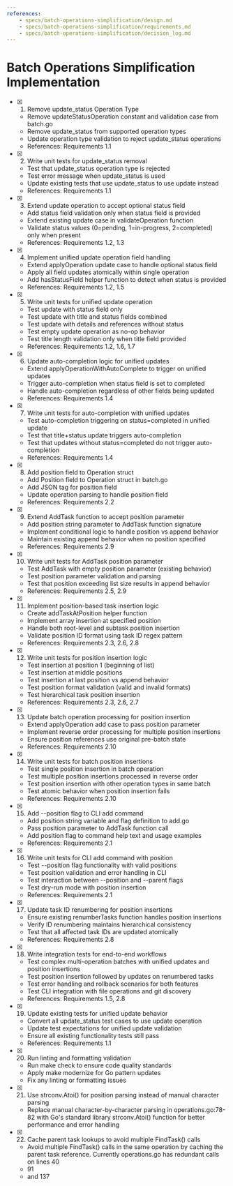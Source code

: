```yaml
---
references:
    - specs/batch-operations-simplification/design.md
    - specs/batch-operations-simplification/requirements.md
    - specs/batch-operations-simplification/decision_log.md
---
```

# Batch Operations Simplification Implementation

- [x] 1. Remove update_status Operation Type
  - Remove updateStatusOperation constant and validation case from batch.go
  - Remove update_status from supported operation types
  - Update operation type validation to reject update_status operations
  - References: Requirements 1.1
- [x] 2. Write unit tests for update_status removal
  - Test that update_status operation type is rejected
  - Test error message when update_status is used
  - Update existing tests that use update_status to use update instead
  - References: Requirements 1.1
- [x] 3. Extend update operation to accept optional status field
  - Add status field validation only when status field is provided
  - Extend existing update case in validateOperation function
  - Validate status values (0=pending, 1=in-progress, 2=completed) only when present
  - References: Requirements 1.2, 1.3
- [x] 4. Implement unified update operation field handling
  - Extend applyOperation update case to handle optional status field
  - Apply all field updates atomically within single operation
  - Add hasStatusField helper function to detect when status is provided
  - References: Requirements 1.2, 1.5
- [x] 5. Write unit tests for unified update operation
  - Test update with status field only
  - Test update with title and status fields combined
  - Test update with details and references without status
  - Test empty update operation as no-op behavior
  - Test title length validation only when title field provided
  - References: Requirements 1.2, 1.6, 1.7
- [x] 6. Update auto-completion logic for unified updates
  - Extend applyOperationWithAutoComplete to trigger on unified updates
  - Trigger auto-completion when status field is set to completed
  - Handle auto-completion regardless of other fields being updated
  - References: Requirements 1.4
- [x] 7. Write unit tests for auto-completion with unified updates
  - Test auto-completion triggering on status=completed in unified update
  - Test that title+status update triggers auto-completion
  - Test that updates without status=completed do not trigger auto-completion
  - References: Requirements 1.4
- [x] 8. Add position field to Operation struct
  - Add Position field to Operation struct in batch.go
  - Add JSON tag for position field
  - Update operation parsing to handle position field
  - References: Requirements 2.2
- [x] 9. Extend AddTask function to accept position parameter
  - Add position string parameter to AddTask function signature
  - Implement conditional logic to handle position vs append behavior
  - Maintain existing append behavior when no position specified
  - References: Requirements 2.9
- [x] 10. Write unit tests for AddTask position parameter
  - Test AddTask with empty position parameter (existing behavior)
  - Test position parameter validation and parsing
  - Test that position exceeding list size results in append behavior
  - References: Requirements 2.5, 2.9
- [x] 11. Implement position-based task insertion logic
  - Create addTaskAtPosition helper function
  - Implement array insertion at specified position
  - Handle both root-level and subtask position insertion
  - Validate position ID format using task ID regex pattern
  - References: Requirements 2.3, 2.6, 2.8
- [x] 12. Write unit tests for position insertion logic
  - Test insertion at position 1 (beginning of list)
  - Test insertion at middle positions
  - Test insertion at last position vs append behavior
  - Test position format validation (valid and invalid formats)
  - Test hierarchical task position insertion
  - References: Requirements 2.3, 2.6, 2.7
- [x] 13. Update batch operation processing for position insertion
  - Extend applyOperation add case to pass position parameter
  - Implement reverse order processing for multiple position insertions
  - Ensure position references use original pre-batch state
  - References: Requirements 2.10
- [x] 14. Write unit tests for batch position insertions
  - Test single position insertion in batch operation
  - Test multiple position insertions processed in reverse order
  - Test position insertion with other operation types in same batch
  - Test atomic behavior when position insertion fails
  - References: Requirements 2.10
- [x] 15. Add --position flag to CLI add command
  - Add position string variable and flag definition to add.go
  - Pass position parameter to AddTask function call
  - Add position flag to command help text and usage examples
  - References: Requirements 2.1
- [x] 16. Write unit tests for CLI add command with position
  - Test --position flag functionality with valid positions
  - Test position validation and error handling in CLI
  - Test interaction between --position and --parent flags
  - Test dry-run mode with position insertion
  - References: Requirements 2.1
- [x] 17. Update task ID renumbering for position insertions
  - Ensure existing renumberTasks function handles position insertions
  - Verify ID renumbering maintains hierarchical consistency
  - Test that all affected task IDs are updated atomically
  - References: Requirements 2.8
- [x] 18. Write integration tests for end-to-end workflows
  - Test complex multi-operation batches with unified updates and position insertions
  - Test position insertion followed by updates on renumbered tasks
  - Test error handling and rollback scenarios for both features
  - Test CLI integration with file operations and git discovery
  - References: Requirements 1.5, 2.8
- [x] 19. Update existing tests for unified update behavior
  - Convert all update_status test cases to use update operation
  - Update test expectations for unified update validation
  - Ensure all existing functionality tests still pass
  - References: Requirements 1.1
- [x] 20. Run linting and formatting validation
  - Run make check to ensure code quality standards
  - Apply make modernize for Go pattern updates
  - Fix any linting or formatting issues
- [x] 21. Use strconv.Atoi() for position parsing instead of manual character parsing
  - Replace manual character-by-character parsing in operations.go:78-82 with Go's standard library strconv.Atoi() function for better performance and error handling
- [x] 22. Cache parent task lookups to avoid multiple FindTask() calls
  - Avoid multiple FindTask() calls in the same operation by caching the parent task reference. Currently operations.go has redundant calls on lines 40
  - 91
  - and 137

